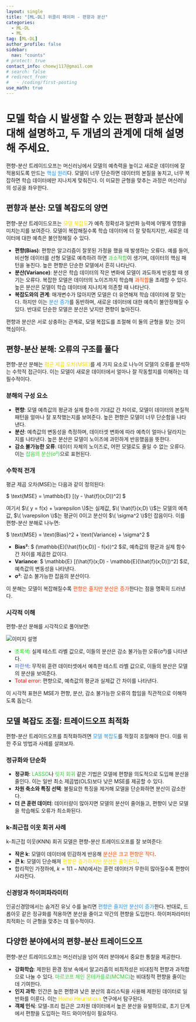 ```yaml
---
layout: single
title: "[ML-DL] 위클리 페이퍼 - 편향과 분산"
categories:
  - ML-DL
  - ML
tag: [ML-DL]
author_profile: false
sidebar:
  nav: "counts"
# protect: true
contact_info: choewj117@gmail.com
# search: false
# redirect_from:
#   - /coding/first-posting
use_math: true
---
```


# 모델 학습 시 발생할 수 있는 편향과 분산에 대해 설명하고, 두 개념의 관계에 대해 설명해 주세요.

편향-분산 트레이드오프는 머신러닝에서 모델의 예측력을 높이고 새로운 데이터에 잘 적용되도록 만드는 <font color="#1E90FF">핵심 원리</font>다. 모델이 너무 단순하면 데이터의 본질을 놓치고, 너무 복잡하면 학습 데이터에만 지나치게 맞춰진다. 이 미묘한 균형을 맞추는 과정은 머신러닝의 성공을 좌우한다.

## 편향과 분산: 모델 복잡도의 양면

편향-분산 트레이드오프는 <font color="#FFD700">모델 복잡도</font>가 예측 정확성과 일반화 능력에 어떻게 영향을 미치는지를 보여준다. 모델이 복잡해질수록 학습 데이터에 더 잘 맞춰지지만, 새로운 데이터에 대한 예측은 불안정해질 수 있다.

- **편향(Bias)**: 편향은 알고리즘이 잘못된 가정을 했을 때 발생하는 오류다. 예를 들어, 비선형 데이터를 선형 모델로 예측하려 하면 <font color="#32CD32">과소적합</font>이 생기며, 데이터의 핵심 패턴을 놓친다. 높은 편향은 단순한 모델에서 흔히 나타난다.
- **분산(Variance)**: 분산은 학습 데이터의 작은 변화에 모델이 과도하게 반응할 때 생기는 오류다. 복잡한 모델은 데이터의 노이즈까지 학습해 <font color="#FF4500">과적합</font>을 초래할 수 있다. 높은 분산은 모델이 학습 데이터에 지나치게 의존할 때 나타난다.
- **복잡도와의 관계**: 매개변수가 많아지면 모델은 더 유연해져 학습 데이터에 잘 맞는다. 하지만 이는 <font color="#1E90FF">분산 증가</font>를 동반하며, 새로운 데이터에 대한 예측이 불안정해질 수 있다. 반대로 단순한 모델은 분산은 낮지만 편향이 높아진다.

편향과 분산은 서로 상충하는 관계로, 모델 복잡도를 조절해 이 둘의 균형을 찾는 것이 핵심이다.

## 편향-분산 분해: 오류의 구조를 풀다

편향-분산 분해는 <font color="#FFD700">평균 제곱 오차(MSE)</font>를 세 가지 요소로 나누어 모델의 오류를 분석하는 수학적 접근이다. 이는 모델이 새로운 데이터에서 얼마나 잘 작동할지를 이해하는 데 필수적이다.

### 분해의 구성 요소

- **편향**: 모델 예측값의 평균과 실제 함수의 기대값 간 차이로, 모델이 데이터의 본질적 패턴을 얼마나 잘 포착했는지를 보여준다. 높은 편향은 모델이 너무 단순함을 나타낸다.
- **분산**: 예측값의 변동성을 측정하며, 데이터셋 변화에 따라 예측이 얼마나 달라지는지를 나타낸다. 높은 분산은 모델이 노이즈에 과민하게 반응했음을 뜻한다.
- **감소 불가능한 오류**: 데이터 자체의 노이즈로, 어떤 모델로도 줄일 수 없는 오류다. 이는 <font color="#32CD32">잡음의 분산(σ²)</font>으로 표현된다.

### 수학적 전개

평균 제곱 오차(MSE)는 다음과 같이 정의된다:

$ \text{MSE} = \mathbb{E} [(y - \hat{f}(x;D))^2] $

여기서 $\( y = f(x) + \varepsilon \)$는 실제값, $\( \hat{f}(x;D) \)$는 모델의 예측값, $\( \varepsilon \)$는 평균이 0이고 분산이 $\( \sigma^2 \)$인 잡음이다. 이를 편향-분산 분해로 나누면:

$ \text{MSE} = \text{Bias}^2 + \text{Variance} + \sigma^2 $

- **Bias²**: $ (\mathbb{E}[\hat{f}(x;D)] - f(x))^2 $로, 예측값의 평균과 실제 함수 간 차이를 제곱한 값이다.
- **Variance**: $ \mathbb{E} [(\hat{f}(x;D) - \mathbb{E}[\hat{f}(x;D)])^2] $로, 예측값의 변동성을 나타낸다.
- **σ²**: 감소 불가능한 잡음의 분산이다.

이 분해는 모델이 복잡해질수록 <font color="#FF4500">편향은 줄지만 분산은 증가</font>한다는 점을 명확히 드러낸다.

### 시각적 이해

편향-분산 분해를 시각적으로 풀어보면:

<img src="{{ '/assets/images/bias-variance.png' | relative_url }}" alt="이미지 설명">

- <font color="#green">초록색</font>: 실제 테스트 라벨 값으로, 이들의 분산은 감소 불가능한 오류(σ²)를 나타낸다.
- <font color="royalblue">파란색</font>: 무작위 훈련 데이터셋에서 예측한 테스트 라벨 값으로, 이들의 분산은 모델의 분산을 보여준다.
- <font color="red">Total error</font>: 편향으로, 예측값의 평균과 실제값 간 차이를 나타낸다.

이 시각적 표현은 MSE가 편향, 분산, 감소 불가능한 오류의 합임을 직관적으로 이해하도록 돕는다.

## 모델 복잡도 조절: 트레이드오프 최적화

편향-분산 트레이드오프를 최적화하려면 <font color="#1E90FF">모델 복잡도</font>를 적절히 조절해야 한다. 이를 위한 주요 방법과 사례를 살펴보자.

### 정규화와 단순화

- **정규화**: <font color="#32CD32">LASSO</font>나 <font color="#32CD32">릿지 회귀</font> 같은 기법은 모델에 편향을 의도적으로 도입해 분산을 줄인다. 이는 일반 최소 제곱법(OLS)보다 낮은 MSE를 제공할 수 있다.
- **차원 축소와 특징 선택**: 불필요한 특징을 제거해 모델을 단순화하면 분산이 감소한다.
- **더 큰 훈련 데이터**: 데이터량이 많아지면 모델의 분산이 줄어들고, 편향이 낮은 모델을 학습해도 오류가 최소화된다.

### k-최근접 이웃 회귀 사례

k-최근접 이웃(KNN) 회귀 모델은 편향-분산 트레이드오프를 잘 보여준다:

- **작은 k**: 모델이 데이터에 민감하게 반응해 <font color="#FF4500">분산은 크고 편향은 작다</font>.
- **큰 k**: 모델이 단순해져 <font color="#FFD700">편향은 증가하지만 분산은 줄어든다</font>.
- 합리적인 가정하에, $k=1(1-NN)$에서는 훈련 데이터가 무한히 많아질수록 편향이 사라진다.

### 신경망과 하이퍼파라미터

인공신경망에서는 숨겨진 유닛 수를 늘리면 <font color="#1E90FF">편향은 줄지만 분산이 증가</font>한다. 반대로, 드롭아웃 같은 정규화를 적용하면 분산을 줄이고 약간의 편향을 도입한다. 하이퍼파라미터 최적화는 이 균형을 맞추는 데 필수적이다.

## 다양한 분야에서의 편향-분산 트레이드오프

편향-분산 트레이드오프는 머신러닝을 넘어 여러 분야에서 중요한 통찰을 제공한다.

- **강화학습**: 제한된 환경 정보 속에서 알고리즘의 비최적성은 비대칭적 편향과 과적합으로 나눌 수 있다. <font color="#32CD32">마르코프 체인 몬테카를로(MCMC)</font>는 비대칭적 편향을 줄이는 데 기여한다.
- **인지 과학**: 인간은 높은 편향과 낮은 분산의 휴리스틱을 사용해 제한된 데이터로 일반화를 이룬다. 이는 <font color="#FFD700">Homo Heuristicus</font> 연구에서 탐구된다.
- **객체 인식**: 모델-프리 접근은 고차원 데이터에서 높은 분산을 유발하므로, 초기 단계에서 편향을 도입하는 하드 와이어링이 필요하다.
